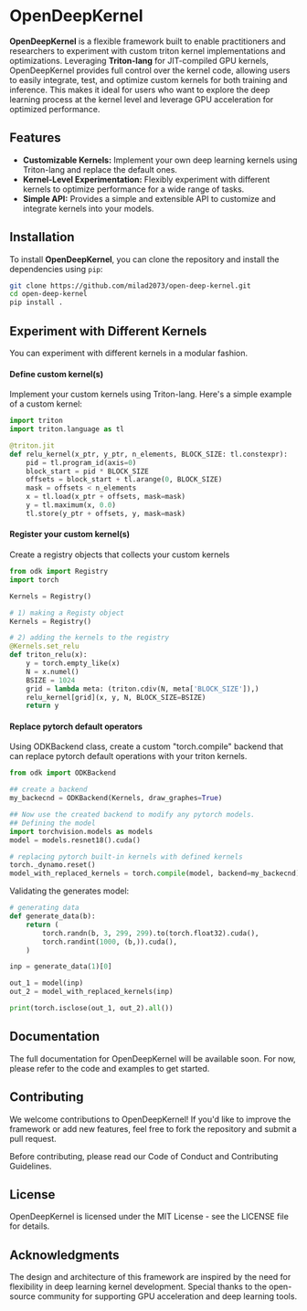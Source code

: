 # OpenDeepKernel

**OpenDeepKernel** is a flexible framework built to enable practitioners and researchers to experiment with custom triton kernel implementations and optimizations. Leveraging **Triton-lang** for JIT-compiled GPU kernels, OpenDeepKernel provides full control over the kernel code, allowing users to easily integrate, test, and optimize custom kernels for both training and inference. This makes it ideal for users who want to explore the deep learning process at the kernel level and leverage GPU acceleration for optimized performance.

## Features

- **Customizable Kernels:** Implement your own deep learning kernels using Triton-lang and replace the default ones.
- **Kernel-Level Experimentation:** Flexibly experiment with different kernels to optimize performance for a wide range of tasks.
- **Simple API:** Provides a simple and extensible API to customize and integrate kernels into your models.


## Installation

To install **OpenDeepKernel**, you can clone the repository and install the dependencies using `pip`:

```bash
git clone https://github.com/milad2073/open-deep-kernel.git
cd open-deep-kernel
pip install .
```


## Experiment with Different Kernels
You can experiment with different kernels in a modular fashion.
#### Define custom kernel(s)
Implement your custom kernels using Triton-lang. Here's a simple example of a custom kernel:


```python
import triton
import triton.language as tl

@triton.jit
def relu_kernel(x_ptr, y_ptr, n_elements, BLOCK_SIZE: tl.constexpr):
    pid = tl.program_id(axis=0)
    block_start = pid * BLOCK_SIZE
    offsets = block_start + tl.arange(0, BLOCK_SIZE)
    mask = offsets < n_elements
    x = tl.load(x_ptr + offsets, mask=mask)
    y = tl.maximum(x, 0.0)
    tl.store(y_ptr + offsets, y, mask=mask)
```


#### Register your custom kernel(s) 
Create a registry objects that collects your custom kernels

```python
from odk import Registry
import torch 

Kernels = Registry()

# 1) making a Registy object
Kernels = Registry()

# 2) adding the kernels to the registry
@Kernels.set_relu
def triton_relu(x):
    y = torch.empty_like(x)
    N = x.numel()
    BSIZE = 1024
    grid = lambda meta: (triton.cdiv(N, meta['BLOCK_SIZE']),)
    relu_kernel[grid](x, y, N, BLOCK_SIZE=BSIZE)
    return y

```

#### Replace pytorch default operators
Using ODKBackend class, create a custom "torch.compile" backend that can replace pytorch default operations with your triton kernels.  
```python
from odk import ODKBackend

## create a backend 
my_backecnd = ODKBackend(Kernels, draw_graphes=True)

## Now use the created backend to modify any pytorch models. 
## Defining the model
import torchvision.models as models 
model = models.resnet18().cuda()

# replacing pytorch built-in kernels with defined kernels 
torch._dynamo.reset()
model_with_replaced_kernels = torch.compile(model, backend=my_backecnd)
```
Validating the generates model:

```python
# generating data
def generate_data(b):
    return (
        torch.randn(b, 3, 299, 299).to(torch.float32).cuda(),
        torch.randint(1000, (b,)).cuda(),
    )

inp = generate_data(1)[0]

out_1 = model(inp)
out_2 = model_with_replaced_kernels(inp)

print(torch.isclose(out_1, out_2).all())
```


## Documentation
The full documentation for OpenDeepKernel will be available soon. For now, please refer to the code and examples to get started.

## Contributing
We welcome contributions to OpenDeepKernel! If you'd like to improve the framework or add new features, feel free to fork the repository and submit a pull request.

Before contributing, please read our Code of Conduct and Contributing Guidelines.

## License
OpenDeepKernel is licensed under the MIT License - see the LICENSE file for details.

## Acknowledgments
The design and architecture of this framework are inspired by the need for flexibility in deep learning kernel development.
Special thanks to the open-source community for supporting GPU acceleration and deep learning tools.




